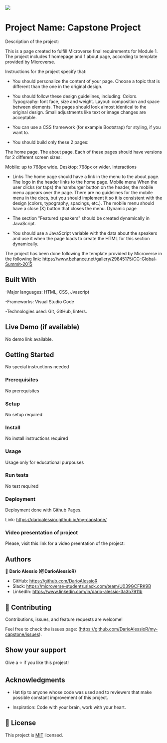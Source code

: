 ![](https://img.shields.io/badge/Microverse-blueviolet)

# Project Name: Capstone Project 

Description of the project:

This is a page created to fulfill Microverse final requirements for Module 1. The project includes 1 homepage and 1 about page, according to template provided by Microverse.

Instructions for the project specify that:

- You should personalize the content of your page. Choose a topic that is different than the one in the original design.

- You should follow these design guidelines, including:
Colors.
Typography: font face, size and weight.
Layout: composition and space between elements.
The pages should look almost identical to the original design. Small adjustments like text or image changes are acceptable.

- You can use a CSS framework (for example Bootstrap) for styling, if you want to.

- You should build only these 2 pages:

The home page.
The about page.
Each of these pages should have versions for 2 different screen sizes:

Mobile: up to 768px wide.
Desktop: 768px or wider.
Interactions

- Links
The home page should have a link in the menu to the about page.
The logo in the header links to the home page.
Mobile menu
When the user clicks (or taps) the hamburger button on the header, the mobile menu appears over the page.
There are no guidelines for the mobile menu in the docs, but you should implement it so it is consistent with the design (colors, typography, spacings, etc.).
The mobile menu should have a close (X) button that closes the menu.
Dynamic page

- The section "Featured speakers" should be created dynamically in JavaScript.

- You should use a JavaScript variable with the data about the speakers and use it when the page loads to create the HTML for this section dynamically.


The project has been done following the template provided by Microverse in the following link:
https://www.behance.net/gallery/29845175/CC-Global-Summit-2015

## Built With

-Major languages: HTML, CSS, Jvascript

-Frameworks: Visual Studio Code

-Technologies used: Git, GitHub, linters.

## Live Demo (if available)

No demo link available.


## Getting Started

No special instructions needed

### Prerequisites

No prerequisites

### Setup

No setup required

### Install

No install instructions required

### Usage

Usage only for educational purpouses

### Run tests

No test required

### Deployment

Deployment done with Github Pages.

Link: https://darioalessior.github.io/my-capstone/

### Video presentation of project

Please, visit this link for a video preentation of the project: 


## Authors

👤 **Dario Alessio (@DarioAlessioR)**

- GitHub: https://github.com/DarioAlessioR
- Slack: https://microverse-students.slack.com/team/U039GCFRK9B
- LinkedIn: https://www.linkedin.com/in/dario-alessio-3a3b7911b

## 🤝 Contributing

Contributions, issues, and feature requests are welcome!

Feel free to check the issues page: (https://github.com/DarioAlessioR/my-capstone/issues).

## Show your support

Give a ⭐️ if you like this project!

## Acknowledgments

- Hat tip to anyone whose code was used and to reviewers that make possible constant improvement of this project.

- Inspiration: Code with your brain, work with your heart.

## 📝 License

This project is [MIT](./MIT.md) licensed.
